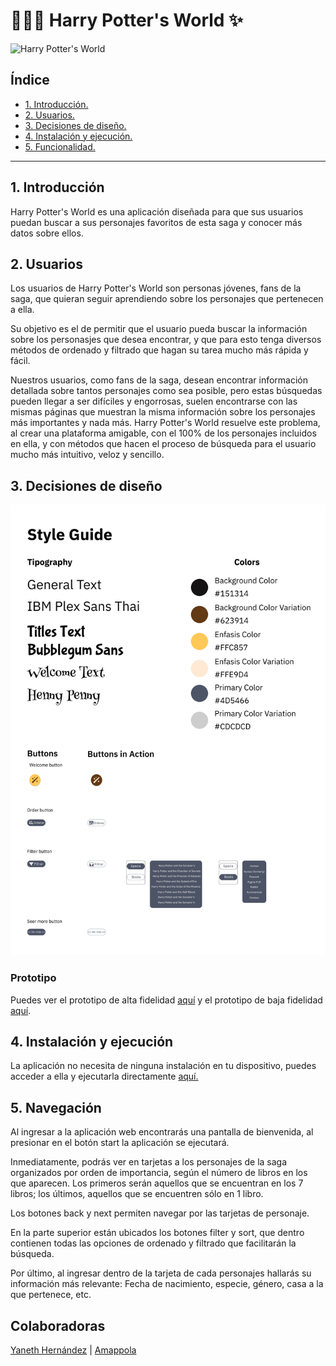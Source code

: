 # 🧙🏻‍♂️ **Harry Potter's World** ✨

![Harry Potter's World](./thumbnail.png)
## Índice

* [1. Introducción.](#1-introducción)
* [2. Usuarios.](#2-usuarios)
* [3. Decisiones de diseño.](#3-decisiones-de-diseño)
* [4. Instalación y ejecución.](#4-instalación-y-ejecución)
* [5. Funcionalidad.](#5-funcionalidad)


***

## 1. Introducción
Harry Potter's World es una aplicación diseñada para que sus usuarios puedan buscar a sus personajes favoritos de esta saga y conocer más datos sobre ellos.
## 2. Usuarios
Los usuarios de Harry Potter's World son personas jóvenes, fans de la saga, que quieran seguir aprendiendo sobre los personajes que pertenecen a ella.

Su objetivo es el de permitir que el usuario pueda buscar la información sobre los personasjes que desea encontrar, y que para esto tenga diversos métodos de ordenado y filtrado que hagan su tarea mucho más rápida y fácil.

Nuestros usuarios, como fans de la saga, desean encontrar información detallada sobre tantos personajes como sea posible, pero estas búsquedas pueden llegar a ser difíciles y engorrosas, suelen encontrarse con las mismas páginas que muestran la misma información sobre los personajes más importantes y nada más. Harry Potter's World resuelve este problema, al crear una plataforma amigable, con el 100% de los personajes incluidos en ella, y con métodos que hacen el proceso de búsqueda para el usuario mucho más intuitivo, veloz y sencillo.

## 3. Decisiones de diseño
![Guía de estilos](./styleGuide.png)
### **Prototipo**
Puedes ver el prototipo de alta fidelidad [aquí](https://www.figma.com/file/h4lVco0D8PiTlSNLkZ0wFR/Data-Lovers-Laboratoria-%7C-Alta-Fidelidad?node-id=0%3A1) y el prototipo de baja fidelidad [aquí](https://www.figma.com/file/av0D3RiMeLxjRkFb6PfO5d/Data-Lovers-Laboratoria-%7C-Baja-Fidelidad?node-id=0%3A1).

## 4. Instalación y ejecución
La aplicación no necesita de ninguna instalación en tu dispositivo, puedes acceder a ella y ejecutarla directamente [aquí.](https://amappola7.github.io/data-lovers/src/)

## 5. Navegación
Al ingresar a la aplicación web encontrarás una pantalla de bienvenida, al presionar en el botón start la aplicación se ejecutará.

Inmediatamente, podrás ver en tarjetas a los personajes de la saga organizados por orden de importancia, según el número de libros en los que aparecen. Los primeros serán aquellos que se encuentran en los 7 libros; los últimos, aquellos que se encuentren sólo en 1 libro.

Los botones back y next permiten navegar por las tarjetas de personaje.

En la parte superior están ubicados los botones filter y sort, que dentro contienen todas las opciones de ordenado y filtrado que facilitarán la búsqueda.

Por último, al ingresar dentro de la tarjeta de cada personajes hallarás su información más relevante: Fecha de nacimiento, especie, género, casa a la que pertenece, etc.

## Colaboradoras
[Yaneth Hernández](https://github.com/yaneth-hernandez) | [Amappola](https://github.com/amappola7/)

